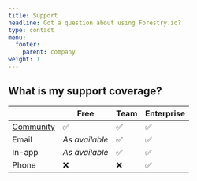 ```yaml
---
title: Support
headline: Got a question about using Forestry.io?
type: contact
menu:
  footer:
    parent: company
weight: 1
---
```


## What is my support coverage?
|                   | Free             | Team | Enterprise |
|-------------------|------------------|------|------------|
| [Community](https://forestry.io/blog/post/join-our-slack-community/)     | ✅               | ✅    | ✅         |
| Email             | *As available* | ✅    | ✅         |
| In-app            | *As available* | ✅    | ✅         |
| Phone             | ❌               | ❌    | ✅         |